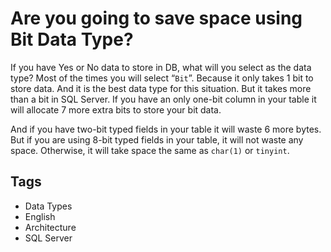 # Are you going to save space using Bit Data Type?

If you have Yes or No data to store in DB, what will you select as the data type? Most of the times you will select “`Bit`”. Because it only takes 1 bit to store data. And it is the best data type for this situation. But it takes more than a bit in SQL Server. If you have an only one-bit column in your table it will allocate 7 more extra bits to store your bit data.

And if you have two-bit typed fields in your table it will waste 6 more bytes. But if you are using 8-bit typed fields in your table, it will not waste any space. Otherwise, it will take space the same as `char(1)` or `tinyint`. 

## Tags

- Data Types
- English
- Architecture
- SQL Server